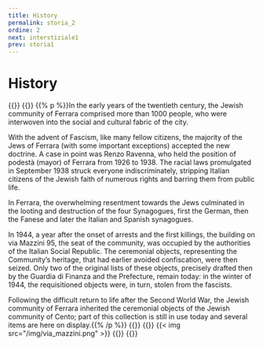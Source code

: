 ```yaml
---
title: History
permalink: storia_2
ordine: 2
next: interstiziale1
prev: storia1
---
```

# History
{{<row>}}
{{<column>}}
{{% p %}}In the early years of the twentieth century, the Jewish community of Ferrara comprised more than 1000 people, who were interwoven into the social and
cultural fabric of the city.

With the advent of Fascism, like many fellow citizens, the majority of the Jews of Ferrara (with some important exceptions) accepted the new doctrine. A case
in point was Renzo Ravenna, who held the position of podestà (mayor) of Ferrara from 1926 to 1938.
The racial laws promulgated in September 1938 struck everyone indiscriminately, stripping Italian citizens of the Jewish faith of numerous rights and barring
them from public life.

In Ferrara, the overwhelming resentment towards the Jews culminated in the looting and destruction of the four Synagogues, first the German, then the
Fanese and later the Italian and Spanish synagogues.

In 1944, a year after the onset of arrests and the first killings, the building on via Mazzini 95, the seat of the community, was occupied by the authorities of the
Italian Social Republic. The ceremonial objects, representing the Community’s heritage, that had earlier avoided confiscation, were then seized.
Only two of the original lists of these objects, precisely drafted then by the Guardia di Finanza and the Prefecture, remain today: in the winter of 1944, the
requisitioned objects were, in turn, stolen from the fascists.

Following the difficult return to life after the Second World War, the Jewish community of Ferrara inherited the ceremonial objects of the Jewish community of
Cento; part of this collection is still in use today and several items are here on display.{{% /p %}}
{{</column>}}
{{<column>}}
{{< img src="/img/via_mazzini.png" >}}
{{</column>}}
{{</row>}}